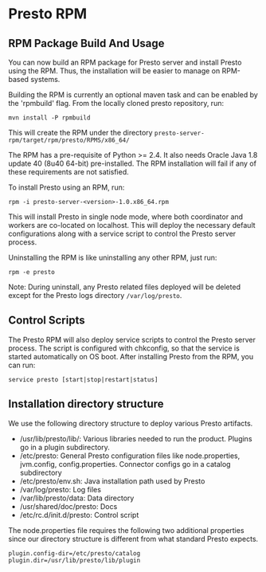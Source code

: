 # Presto RPM

## RPM Package Build And Usage

You can now build an RPM package for Presto server and install Presto using the RPM. Thus, the installation will be easier to manage on RPM-based systems.

Building the RPM is currently an optional maven task and can be enabled by the 'rpmbuild' flag. From the locally cloned presto repository, run:

    mvn install -P rpmbuild

This will create the RPM under the directory `presto-server-rpm/target/rpm/presto/RPMS/x86_64/`

The RPM has a pre-requisite of Python >= 2.4. It also needs Oracle Java 1.8 update 40 (8u40 64-bit) pre-installed. The RPM installation will fail if any of these requirements are not
satisfied.

To install Presto using an RPM, run:

    rpm -i presto-server-<version>-1.0.x86_64.rpm

This will install Presto in single node mode, where both coordinator and workers are co-located on localhost. This will deploy the necessary default configurations along with a service script to control the Presto server process.

Uninstalling the RPM is like uninstalling any other RPM, just run:

    rpm -e presto

Note: During uninstall, any Presto related files deployed will be deleted except for the Presto logs directory `/var/log/presto`.

## Control Scripts

The Presto RPM will also deploy service scripts to control the Presto server process. The script is configured with chkconfig,
so that the service is started automatically on OS boot. After installing Presto from the RPM, you can run:

    service presto [start|stop|restart|status]

## Installation directory structure

We use the following directory structure to deploy various Presto artifacts.

* /usr/lib/presto/lib/: Various libraries needed to run the product. Plugins go in a plugin subdirectory.
* /etc/presto: General Presto configuration files like node.properties, jvm.config, config.properties. Connector configs go in a catalog subdirectory
* /etc/presto/env.sh: Java installation path used by Presto
* /var/log/presto: Log files
* /var/lib/presto/data: Data directory
* /usr/shared/doc/presto: Docs
* /etc/rc.d/init.d/presto: Control script

The node.properties file requires the following two additional properties since our directory structure is different from what standard Presto expects.

    plugin.config-dir=/etc/presto/catalog
    plugin.dir=/usr/lib/presto/lib/plugin
